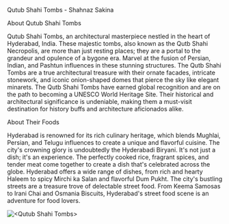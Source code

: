 Qutub Shahi Tombs - Shahnaz Sakina

About Qutub Shahi Tombs 

Qutub Shahi Tombs, an architectural masterpiece nestled in the heart of Hyderabad, India. These majestic tombs, also known as the Qutb Shahi Necropolis, are more than just resting places; they are a portal to the grandeur and opulence of a bygone era.
Marvel at the fusion of Persian, Indian, and Pashtun influences in these stunning structures. The Qutb Shahi Tombs are a true architectural treasure with their ornate facades, intricate stonework, and iconic onion-shaped domes that pierce the sky like elegant minarets.
The Qutb Shahi Tombs have earned global recognition and are on the path to becoming a UNESCO World Heritage Site. Their historical and architectural significance is undeniable, making them a must-visit destination for history buffs and architecture aficionados alike.

About Their Foods

Hyderabad is renowned for its rich culinary heritage, which blends Mughlai, Persian, and Telugu influences to create a unique and flavorful cuisine. 
The city's crowning glory is undoubtedly the Hyderabadi Biryani. It's not just a dish; it's an experience. The perfectly cooked rice, fragrant spices, and tender meat come together to create a dish that's celebrated across the globe.
Hyderabad offers a wide range of dishes, from rich and hearty Haleem to spicy Mirchi ka Salan and flavorful Dum Pukht. The city's bustling streets are a treasure trove of delectable street food. From Keema Samosas to Irani Chai and Osmania Biscuits, Hyderabad's street food scene is an adventure for food lovers.

<img align="center" src="<http://surl.li/lryhc>" alt="<Qutub Shahi Tombs>"/>
